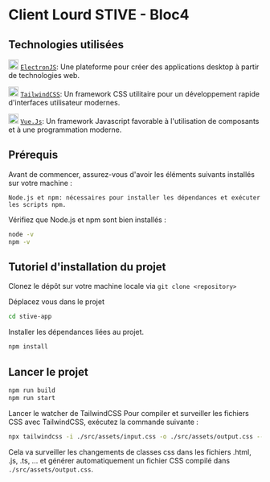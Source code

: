 # Client Lourd STIVE - Bloc4
## Technologies utilisées
<img src="https://uxwing.com/wp-content/themes/uxwing/download/brands-and-social-media/electron-icon.png" width="20" height="20"> [`ElectronJS`](https://www.electronjs.org/fr/): Une plateforme pour créer des applications desktop à partir de technologies web.

<img src="https://encrypted-tbn0.gstatic.com/images?q=tbn:ANd9GcTSDKn3vA2YUbXzN0ZC3gALWJ08gJN-Drl15w&s" width="20" height="20"> [`TailwindCSS`](https://tailwindcss.com/): Un framework CSS utilitaire pour un développement rapide d'interfaces utilisateur modernes.

<img src="https://images.ctfassets.net/ooa29xqb8tix/RrX9HCiZ8qPoIpJSlHphR/f9778b44e2b768d31fafb4ac70956682/vue-logo.png?w=400&q=50" width="20" height="20"> [`Vue.Js`](https://vuejs.org/): Un framework Javascript favorable à l'utilisation de composants et à une programmation moderne.

## Prérequis

Avant de commencer, assurez-vous d'avoir les éléments suivants installés sur votre machine :

    Node.js et npm: nécessaires pour installer les dépendances et exécuter les scripts npm.

Vérifiez que Node.js et npm sont bien installés :

```bash
node -v
npm -v
```
## Tutoriel d'installation du projet

Clonez le dépôt sur votre machine locale via `git clone <repository>`

Déplacez vous dans le projet
```bash
cd stive-app
```

Installer les dépendances liées au projet.
```bash
npm install
```

## Lancer le projet
```bash
npm run build
npm run start
```

Lancer le watcher de TailwindCSS
Pour compiler et surveiller les fichiers CSS avec TailwindCSS, exécutez la commande suivante :

```bash
npx tailwindcss -i ./src/assets/input.css -o ./src/assets/output.css --watch
```

Cela va surveiller les changements de classes css dans les fichiers .html, .js, .ts, ... et générer automatiquement un fichier CSS compilé dans `./src/assets/output.css`.